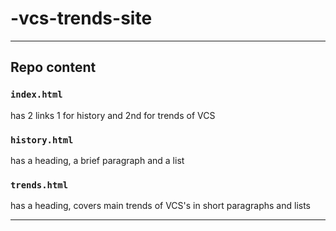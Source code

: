 # -vcs-trends-site
---

## Repo content

### `index.html`
has 2 links 1 for history and 2nd for trends of VCS

### `history.html`
has a heading, a brief paragraph and a list

### `trends.html`
has a heading, covers main trends of VCS's in short paragraphs and lists
  
---
